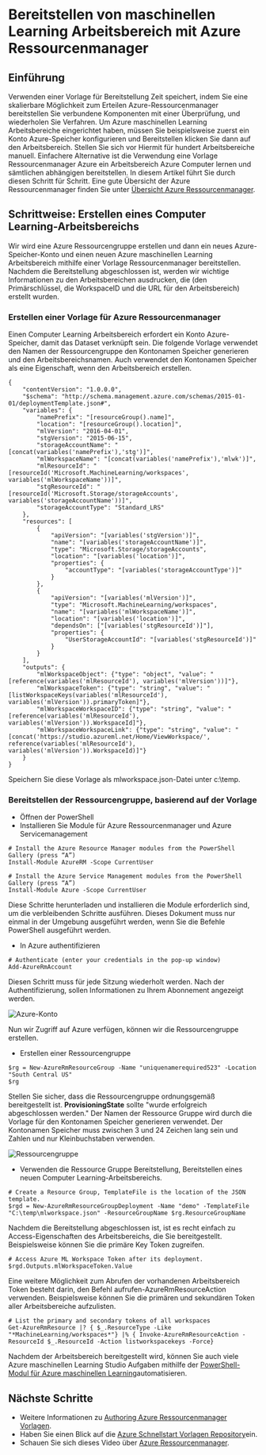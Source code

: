 <properties
    pageTitle="Computer mit Azure Ressourcenmanager Vorlage Arbeitsbereich Learning bereitstellen | Microsoft Azure"
    description="Zum Bereitstellen eines Arbeitsbereichs für Azure maschinellen Learning mit Ressourcenmanager Azure-Vorlage"
    services="machine-learning"
    documentationCenter=""
    authors="ahgyger"
    manager="haining"
    editor="garye"/>

<tags
    ms.service="machine-learning"
    ms.workload="data-services"
    ms.tgt_pltfrm="na"
    ms.devlang="na"
    ms.topic="article"
    ms.date="08/23/2016"
    ms.author="ahgyger"/>
# <a name="deploy-machine-learning-workspace-using-azure-resource-manager"></a>Bereitstellen von maschinellen Learning Arbeitsbereich mit Azure Ressourcenmanager

## <a name="introduction"></a>Einführung
Verwenden einer Vorlage für Bereitstellung Zeit speichert, indem Sie eine skalierbare Möglichkeit zum Erteilen Azure-Ressourcenmanager bereitstellen Sie verbundene Komponenten mit einer Überprüfung, und wiederholen Sie Verfahren. Um Azure maschinellen Learning Arbeitsbereiche eingerichtet haben, müssen Sie beispielsweise zuerst ein Konto Azure-Speicher konfigurieren und Bereitstellen klicken Sie dann auf den Arbeitsbereich. Stellen Sie sich vor Hiermit für hundert Arbeitsbereiche manuell. Einfachere Alternative ist die Verwendung eine Vorlage Ressourcenmanager Azure ein Arbeitsbereich Azure Computer lernen und sämtlichen abhängigen bereitstellen. In diesem Artikel führt Sie durch diesen Schritt für Schritt. Eine gute Übersicht der Azure Ressourcenmanager finden Sie unter [Übersicht Azure Ressourcenmanager](../azure-resource-manager/resource-group-overview.md).

## <a name="step-by-step-create-a-machine-learning-workspace"></a>Schrittweise: Erstellen eines Computer Learning-Arbeitsbereichs
Wir wird eine Azure Ressourcengruppe erstellen und dann ein neues Azure-Speicher-Konto und einen neuen Azure maschinellen Learning Arbeitsbereich mithilfe einer Vorlage Ressourcenmanager bereitstellen. Nachdem die Bereitstellung abgeschlossen ist, werden wir wichtige Informationen zu den Arbeitsbereichen ausdrucken, die (den Primärschlüssel, die WorkspaceID und die URL für den Arbeitsbereich) erstellt wurden.

### <a name="create-an-azure-resource-manager-template"></a>Erstellen einer Vorlage für Azure Ressourcenmanager
Einen Computer Learning Arbeitsbereich erfordert ein Konto Azure-Speicher, damit das Dataset verknüpft sein.
Die folgende Vorlage verwendet den Namen der Ressourcengruppe den Kontonamen Speicher generieren und den Arbeitsbereichsnamen.  Auch verwendet den Kontonamen Speicher als eine Eigenschaft, wenn den Arbeitsbereich erstellen.

```
{
    "contentVersion": "1.0.0.0",
    "$schema": "http://schema.management.azure.com/schemas/2015-01-01/deploymentTemplate.json#",
    "variables": {
        "namePrefix": "[resourceGroup().name]",
        "location": "[resourceGroup().location]",
        "mlVersion": "2016-04-01",
        "stgVersion": "2015-06-15",
        "storageAccountName": "[concat(variables('namePrefix'),'stg')]",
        "mlWorkspaceName": "[concat(variables('namePrefix'),'mlwk')]",
        "mlResourceId": "[resourceId('Microsoft.MachineLearning/workspaces', variables('mlWorkspaceName'))]",
        "stgResourceId": "[resourceId('Microsoft.Storage/storageAccounts', variables('storageAccountName'))]",
        "storageAccountType": "Standard_LRS"
    },
    "resources": [
        {
            "apiVersion": "[variables('stgVersion')]",
            "name": "[variables('storageAccountName')]",
            "type": "Microsoft.Storage/storageAccounts",
            "location": "[variables('location')]",
            "properties": {
                "accountType": "[variables('storageAccountType')]"
            }
        },
        {
            "apiVersion": "[variables('mlVersion')]",
            "type": "Microsoft.MachineLearning/workspaces",
            "name": "[variables('mlWorkspaceName')]",
            "location": "[variables('location')]",
            "dependsOn": ["[variables('stgResourceId')]"],
            "properties": {
                "UserStorageAccountId": "[variables('stgResourceId')]"
            }
        }
    ],
    "outputs": {
        "mlWorkspaceObject": {"type": "object", "value": "[reference(variables('mlResourceId'), variables('mlVersion'))]"},
        "mlWorkspaceToken": {"type": "string", "value": "[listWorkspaceKeys(variables('mlResourceId'), variables('mlVersion')).primaryToken]"},
        "mlWorkspaceWorkspaceID": {"type": "string", "value": "[reference(variables('mlResourceId'), variables('mlVersion')).WorkspaceId]"},
        "mlWorkspaceWorkspaceLink": {"type": "string", "value": "[concat('https://studio.azureml.net/Home/ViewWorkspace/', reference(variables('mlResourceId'), variables('mlVersion')).WorkspaceId)]"}
    }
}

```
Speichern Sie diese Vorlage als mlworkspace.json-Datei unter c:\temp\.

### <a name="deploy-the-resource-group-based-on-the-template"></a>Bereitstellen der Ressourcengruppe, basierend auf der Vorlage
* Öffnen der PowerShell
* Installieren Sie Module für Azure Ressourcenmanager und Azure Servicemanagement  

```
# Install the Azure Resource Manager modules from the PowerShell Gallery (press “A”)
Install-Module AzureRM -Scope CurrentUser

# Install the Azure Service Management modules from the PowerShell Gallery (press “A”)
Install-Module Azure -Scope CurrentUser
```

   Diese Schritte herunterladen und installieren die Module erforderlich sind, um die verbleibenden Schritte ausführen. Dieses Dokument muss nur einmal in der Umgebung ausgeführt werden, wenn Sie die Befehle PowerShell ausgeführt werden.   

* In Azure authentifizieren  

```
# Authenticate (enter your credentials in the pop-up window)
Add-AzureRmAccount
```
Diesen Schritt muss für jede Sitzung wiederholt werden. Nach der Authentifizierung, sollen Informationen zu Ihrem Abonnement angezeigt werden.

![Azure-Konto][1]

Nun wir Zugriff auf Azure verfügen, können wir die Ressourcengruppe erstellen.

* Erstellen einer Ressourcengruppe

```
$rg = New-AzureRmResourceGroup -Name "uniquenamerequired523" -Location "South Central US"
$rg
```

Stellen Sie sicher, dass die Ressourcengruppe ordnungsgemäß bereitgestellt ist. **ProvisioningState** sollte "wurde erfolgreich abgeschlossen werden."
Der Namen der Ressource Gruppe wird durch die Vorlage für den Kontonamen Speicher generieren verwendet. Der Kontonamen Speicher muss zwischen 3 und 24 Zeichen lang sein und Zahlen und nur Kleinbuchstaben verwenden.

![Ressourcengruppe][2]

* Verwenden die Ressource Gruppe Bereitstellung, Bereitstellen eines neuen Computer Learning-Arbeitsbereichs.

```
# Create a Resource Group, TemplateFile is the location of the JSON template.
$rgd = New-AzureRmResourceGroupDeployment -Name "demo" -TemplateFile "C:\temp\mlworkspace.json" -ResourceGroupName $rg.ResourceGroupName
```

Nachdem die Bereitstellung abgeschlossen ist, ist es recht einfach zu Access-Eigenschaften des Arbeitsbereichs, die Sie bereitgestellt. Beispielsweise können Sie die primäre Key Token zugreifen.

```
# Access Azure ML Workspace Token after its deployment.
$rgd.Outputs.mlWorkspaceToken.Value
```

Eine weitere Möglichkeit zum Abrufen der vorhandenen Arbeitsbereich Token besteht darin, den Befehl aufrufen-AzureRmResourceAction verwenden. Beispielsweise können Sie die primären und sekundären Token aller Arbeitsbereiche aufzulisten.

```  
# List the primary and secondary tokens of all workspaces
Get-AzureRmResource |? { $_.ResourceType -Like "*MachineLearning/workspaces*"} |% { Invoke-AzureRmResourceAction -ResourceId $_.ResourceId -Action listworkspacekeys -Force}  
```
Nachdem der Arbeitsbereich bereitgestellt wird, können Sie auch viele Azure maschinellen Learning Studio Aufgaben mithilfe der [PowerShell-Modul für Azure maschinellen Learning](http://aka.ms/amlps)automatisieren.

## <a name="next-steps"></a>Nächste Schritte 
* Weitere Informationen zu [Authoring Azure Ressourcenmanager Vorlagen](../resource-group-authoring-templates.md). 
* Haben Sie einen Blick auf die [Azure Schnellstart Vorlagen Repository](https://github.com/Azure/azure-quickstart-templates)ein. 
* Schauen Sie sich dieses Video über [Azure Ressourcenmanager](https://channel9.msdn.com/Events/Ignite/2015/C9-39). 
 
<!--Image references-->
[1]: ../media/machine-learning-deploy-with-resource-manager-template/azuresubscription.png
[2]: ../media/machine-learning-deploy-with-resource-manager-template/resourcegroupprovisioning.png


<!--Link references-->
